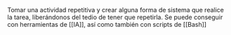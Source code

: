 Tomar una actividad repetitiva y crear alguna forma de sistema que realice la tarea, liberándonos del tedio de tener que repetirla. Se puede conseguir con herramientas de [[IA]], así como también con scripts de [[Bash]]